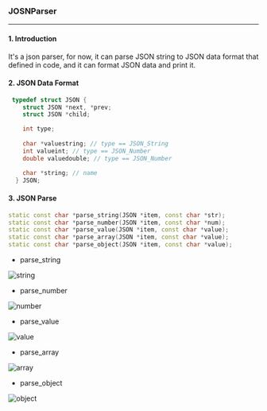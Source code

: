 ### JOSNParser
---
#### 1. Introduction
It's a json parser, for now, it can parse JSON string to JSON data format that defined in code, and it can format JSON data and print it.
#### 2. JSON Data Format
``` cpp
 typedef struct JSON {
    struct JSON *next, *prev;
    struct JSON *child;

    int type;
  
    char *valuestring; // type == JSON_String
    int valueint; // type == JSON_Number
    double valuedouble; // type == JSON_Number

    char *string; // name
  } JSON;
```
#### 3. JSON Parse
``` cpp
static const char *parse_string(JSON *item, const char *str);
static const char *parse_number(JSON *item, const char *num);
static const char *parse_value(JSON *item, const char *value);
static const char *parse_array(JSON *item, const char *value);
static const char *parse_object(JSON *item, const char *value);
```
- parse_string

![string](http://oanl5xf7d.bkt.clouddn.com//jsonparser/string.gif)

- parse_number

![number](http://oanl5xf7d.bkt.clouddn.com//jsonparser/number.gif)

- parse_value

![value](http://oanl5xf7d.bkt.clouddn.com//jsonparser/value.gif)

- parse_array

![array](http://oanl5xf7d.bkt.clouddn.com//jsonparser/array.gif)

- parse_object

![object](http://oanl5xf7d.bkt.clouddn.com//jsonparser/object.gif)
